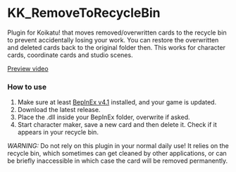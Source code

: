 # KK_RemoveToRecycleBin
Plugin for Koikatu! that moves removed/overwritten cards to the recycle bin to prevent accidentally losing your work. You can restore the overwritten and deleted cards back to the original folder then. This works for character cards, coordinate cards and studio scenes.

[Preview video](https://www.youtube.com/watch?v=FAkZmNJ-1Gs)

### How to use
1. Make sure at least [BepInEx v4.1](https://github.com/BepInEx/BepInEx) installed, and your game is updated.
2. Download the latest release.
3. Place the .dll inside your BepInEx folder, overwrite if asked.
4. Start character maker, save a new card and then delete it. Check if it appears in your recycle bin.

*WARNING:* Do not rely on this plugin in your normal daily use! It relies on the recycle bin, which sometimes can get cleaned by other applications, or can be briefly inaccessible in which case the card will be removed permanently.
